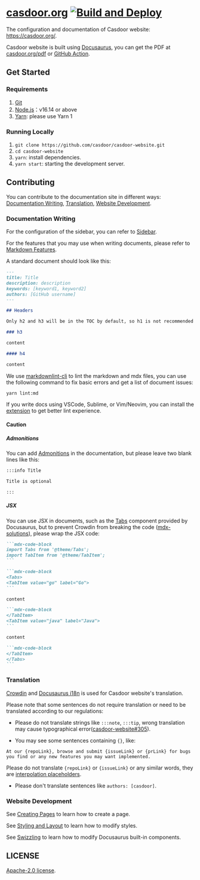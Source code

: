 # [casdoor.org](https://casdoor.org) [![Build and Deploy](https://github.com/casdoor/casdoor-website/actions/workflows/master.yml/badge.svg)](https://github.com/casdoor/casdoor-website/actions/workflows/master.yml)

The configuration and documentation of Casdoor website: <https://casdoor.org/>.

Casdoor website is built using [Docusaurus](https://docusaurus.io/), you can get the PDF at [casdoor.org/pdf](https://casdoor.org/pdf/) or [GitHub Action](https://github.com/casdoor/casdoor-website/actions/workflows/master.yml).

## Get Started

### Requirements

1. [Git](https://git-scm.com/downloads)
2. [Node.js](https://nodejs.org/en/download/)：v16.14 or above
3. [Yarn](https://classic.yarnpkg.com/en/docs/install): please use Yarn 1

### Running Locally

1. `git clone https://github.com/casdoor/casdoor-website.git`
2. `cd casdoor-website`
3. `yarn`: install dependencies.
4. `yarn start`: starting the development server.

## Contributing

You can contribute to the documentation site in different ways: [Documentation Writing](#documentation-writing), [Translation](#translation), [Website Development](#website-development).

### Documentation Writing

For the configuration of the sidebar, you can refer to [Sidebar](https://docusaurus.io/docs/sidebar).

For the features that you may use when writing documents, please refer to [Markdown Features](https://docusaurus.io/docs/markdown-features).

A standard document should look like this:

````md
---
title: Title
description: description
keywords: [keyword1, keyword2]
authors: [GitHub username]
---

## Headers

Only h2 and h3 will be in the TOC by default, so h1 is not recommended to use.

### h3

content

#### h4

content

````

We use [markdownlint-cli](https://github.com/igorshubovych/markdownlint-cli) to lint the markdown and mdx files, you can use the following command to fix basic errors and get a list of document issues:

```bash
yarn lint:md
```

If you write docs using VSCode, Sublime, or Vim/Neovim, you can install the [extension](https://github.com/DavidAnson/markdownlint#related) to get better lint experience.

#### Caution

##### Admonitions

You can add [Admonitions](https://docusaurus.io/docs/markdown-features/admonitions) in the documentation, but please leave two blank lines like this:

```md
:::info Title

Title is optional

:::
```

##### JSX

You can use JSX in documents, such as the [Tabs](https://docusaurus.io/docs/markdown-features/tabs) component provided by Docusaurus, but to prevent Crowdin from breaking the code ([mdx-solutions](https://docusaurus.io/docs/i18n/crowdin#mdx-solutions)), please wrap the JSX code:

````md
```mdx-code-block
import Tabs from '@theme/Tabs';
import TabItem from '@theme/TabItem';
```

```mdx-code-block
<Tabs>
<TabItem value="go" label="Go">
```

content

```mdx-code-block
</TabItem>
<TabItem value="java" label="Java">
```

content

```mdx-code-block
</TabItem>
</Tabs>
```

````

### Translation

[Crowdin](https://crowdin.com/project/casdoor-website) and [Docusaurus i18n](https://docusaurus.io/docs/i18n/introduction) is used for Casdoor website's translation.

Please note that some sentences do not require translation or need to be translated according to our regulations:

- Please do not translate strings like `:::note`, `:::tip`, wrong translation may cause typographical error([casdoor-website#305](https://github.com/casdoor/casdoor-website/issues/305)).

- You may see some sentences containing `{}`, like:

```text
At our {repoLink}, browse and submit {issueLink} or {prLink} for bugs you find or any new features you may want implemented.
```

Please do not translate `{repoLink}` or `{issueLink}` or any similar words, they are [interpolation placeholders](https://docusaurus.io/docs/docusaurus-core#translate-props).

- Please don't translate sentences like `authors: [casdoor]`.

### Website Development

See [Creating Pages](https://docusaurus.io/docs/creating-pages) to learn how to create a page.

See [Styling and Layout](https://docusaurus.io/docs/styling-layout) to learn how to modify styles.

See [Swizzling](https://docusaurus.io/docs/swizzling) to learn how to modify Docusaurus built-in components.

## LICENSE

[Apache-2.0 license](./LICENSE).
